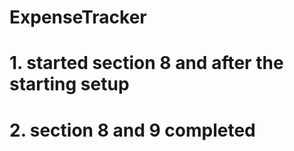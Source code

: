 # ExpenseTracker

# 1. started section 8 and after the starting setup

# 2. section 8 and 9 completed
